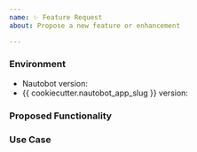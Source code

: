 ```yaml
---
name: ✨ Feature Request
about: Propose a new feature or enhancement

---
```


### Environment
* Nautobot version:  <!-- Example: {{ cookiecutter.min_nautobot_version }} -->
* {{ cookiecutter.nautobot_app_slug }} version:  <!-- Example: {{ cookiecutter.version }} -->

<!--
    Describe in detail the new functionality you are proposing.
-->
### Proposed Functionality

<!--
    Convey an example use case for your proposed feature. Write from the
    perspective of a user who would benefit from the proposed
    functionality and describe how.
--->
### Use Case


